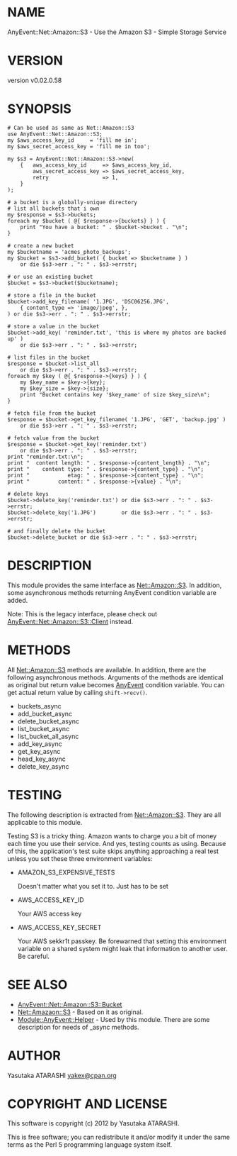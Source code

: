 # NAME

AnyEvent::Net::Amazon::S3 - Use the Amazon S3 - Simple Storage Service

# VERSION

version v0.02.0.58

# SYNOPSIS

    # Can be used as same as Net::Amazon::S3
    use AnyEvent::Net::Amazon::S3;
    my $aws_access_key_id     = 'fill me in';
    my $aws_secret_access_key = 'fill me in too';

    my $s3 = AnyEvent::Net::Amazon::S3->new(
        {   aws_access_key_id     => $aws_access_key_id,
            aws_secret_access_key => $aws_secret_access_key,
            retry                 => 1,
        }
    );

    # a bucket is a globally-unique directory
    # list all buckets that i own
    my $response = $s3->buckets;
    foreach my $bucket ( @{ $response->{buckets} } ) {
        print "You have a bucket: " . $bucket->bucket . "\n";
    }

    # create a new bucket
    my $bucketname = 'acmes_photo_backups';
    my $bucket = $s3->add_bucket( { bucket => $bucketname } )
        or die $s3->err . ": " . $s3->errstr;

    # or use an existing bucket
    $bucket = $s3->bucket($bucketname);

    # store a file in the bucket
    $bucket->add_key_filename( '1.JPG', 'DSC06256.JPG',
        { content_type => 'image/jpeg', },
    ) or die $s3->err . ": " . $s3->errstr;

    # store a value in the bucket
    $bucket->add_key( 'reminder.txt', 'this is where my photos are backed up' )
        or die $s3->err . ": " . $s3->errstr;

    # list files in the bucket
    $response = $bucket->list_all
        or die $s3->err . ": " . $s3->errstr;
    foreach my $key ( @{ $response->{keys} } ) {
        my $key_name = $key->{key};
        my $key_size = $key->{size};
        print "Bucket contains key '$key_name' of size $key_size\n";
    }

    # fetch file from the bucket
    $response = $bucket->get_key_filename( '1.JPG', 'GET', 'backup.jpg' )
        or die $s3->err . ": " . $s3->errstr;

    # fetch value from the bucket
    $response = $bucket->get_key('reminder.txt')
        or die $s3->err . ": " . $s3->errstr;
    print "reminder.txt:\n";
    print "  content length: " . $response->{content_length} . "\n";
    print "    content type: " . $response->{content_type} . "\n";
    print "            etag: " . $response->{content_type} . "\n";
    print "         content: " . $response->{value} . "\n";

    # delete keys
    $bucket->delete_key('reminder.txt') or die $s3->err . ": " . $s3->errstr;
    $bucket->delete_key('1.JPG')        or die $s3->err . ": " . $s3->errstr;

    # and finally delete the bucket
    $bucket->delete_bucket or die $s3->err . ": " . $s3->errstr;

# DESCRIPTION

This module provides the same interface as [Net::Amazon::S3](http://search.cpan.org/perldoc?Net::Amazon::S3).
In addition, some asynchronous methods returning AnyEvent condition variable are added.

Note: This is the legacy interface, please check out
[AnyEvent::Net::Amazon::S3::Client](http://search.cpan.org/perldoc?AnyEvent::Net::Amazon::S3::Client) instead.

# METHODS

All [Net::Amazon::S3](http://search.cpan.org/perldoc?Net::Amazon::S3) methods are available.
In addition, there are the following asynchronous methods.
Arguments of the methods are identical as original but return value becomes [AnyEvent](http://search.cpan.org/perldoc?AnyEvent) condition variable.
You can get actual return value by calling `shift->recv()`.

- buckets\_async
- add\_bucket\_async
- delete\_bucket\_async
- list\_bucket\_async
- list\_bucket\_all\_async
- add\_key\_async
- get\_key\_async
- head\_key\_async
- delete\_key\_async

# TESTING

The following description is extracted from [Net::Amazon::S3](http://search.cpan.org/perldoc?Net::Amazon::S3).
They are all applicable to this module.

Testing S3 is a tricky thing. Amazon wants to charge you a bit of
money each time you use their service. And yes, testing counts as using.
Because of this, the application's test suite skips anything approaching
a real test unless you set these three environment variables:

- AMAZON\_S3\_EXPENSIVE\_TESTS

    Doesn't matter what you set it to. Just has to be set

- AWS\_ACCESS\_KEY\_ID

    Your AWS access key

- AWS\_ACCESS\_KEY\_SECRET

    Your AWS sekkr1t passkey. Be forewarned that setting this environment variable
    on a shared system might leak that information to another user. Be careful.

# SEE ALSO

- [AnyEvent::Net::Amazon::S3::Bucket](http://search.cpan.org/perldoc?AnyEvent::Net::Amazon::S3::Bucket)
- [Net::Amazaon::S3](http://search.cpan.org/perldoc?Net::Amazaon::S3) - Based on it as original.
- [Module::AnyEvent::Helper](http://search.cpan.org/perldoc?Module::AnyEvent::Helper) - Used by this module. There are some description for needs of \_async methods.

# AUTHOR

Yasutaka ATARASHI <yakex@cpan.org>

# COPYRIGHT AND LICENSE

This software is copyright (c) 2012 by Yasutaka ATARASHI.

This is free software; you can redistribute it and/or modify it under
the same terms as the Perl 5 programming language system itself.
